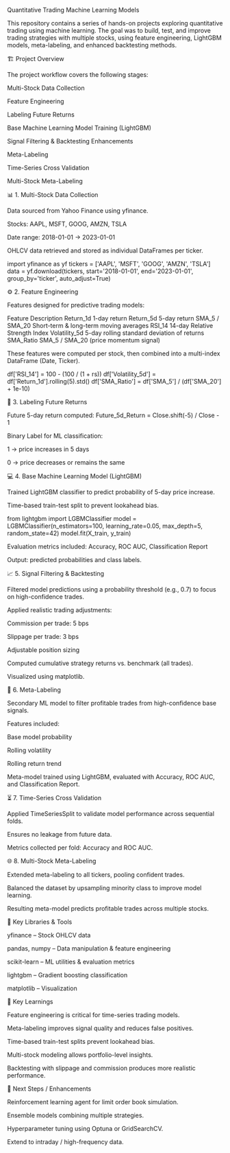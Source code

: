 Quantitative Trading Machine Learning Models

This repository contains a series of hands-on projects exploring quantitative trading using machine learning. The goal was to build, test, and improve trading strategies with multiple stocks, using feature engineering, LightGBM models, meta-labeling, and enhanced backtesting methods.

🏗️ Project Overview

The project workflow covers the following stages:

Multi-Stock Data Collection

Feature Engineering

Labeling Future Returns

Base Machine Learning Model Training (LightGBM)

Signal Filtering & Backtesting Enhancements

Meta-Labeling

Time-Series Cross Validation

Multi-Stock Meta-Labeling

📊 1. Multi-Stock Data Collection

Data sourced from Yahoo Finance using yfinance.

Stocks: AAPL, MSFT, GOOG, AMZN, TSLA

Date range: 2018-01-01 → 2023-01-01

OHLCV data retrieved and stored as individual DataFrames per ticker.

import yfinance as yf
tickers = ['AAPL', 'MSFT', 'GOOG', 'AMZN', 'TSLA']
data = yf.download(tickers, start='2018-01-01', end='2023-01-01', group_by='ticker', auto_adjust=True)

⚙️ 2. Feature Engineering

Features designed for predictive trading models:

Feature	Description
Return_1d	1-day return
Return_5d	5-day return
SMA_5 / SMA_20	Short-term & long-term moving averages
RSI_14	14-day Relative Strength Index
Volatility_5d	5-day rolling standard deviation of returns
SMA_Ratio	SMA_5 / SMA_20 (price momentum signal)

These features were computed per stock, then combined into a multi-index DataFrame (Date, Ticker).

df['RSI_14'] = 100 - (100 / (1 + rs))
df['Volatility_5d'] = df['Return_1d'].rolling(5).std()
df['SMA_Ratio'] = df['SMA_5'] / (df['SMA_20'] + 1e-10)

🎯 3. Labeling Future Returns

Future 5-day return computed: Future_5d_Return = Close.shift(-5) / Close - 1

Binary Label for ML classification:

1 → price increases in 5 days

0 → price decreases or remains the same

💻 4. Base Machine Learning Model (LightGBM)

Trained LightGBM classifier to predict probability of 5-day price increase.

Time-based train-test split to prevent lookahead bias.

from lightgbm import LGBMClassifier
model = LGBMClassifier(n_estimators=100, learning_rate=0.05, max_depth=5, random_state=42)
model.fit(X_train, y_train)


Evaluation metrics included: Accuracy, ROC AUC, Classification Report

Output: predicted probabilities and class labels.

📈 5. Signal Filtering & Backtesting

Filtered model predictions using a probability threshold (e.g., 0.7) to focus on high-confidence trades.

Applied realistic trading adjustments:

Commission per trade: 5 bps

Slippage per trade: 3 bps

Adjustable position sizing

Computed cumulative strategy returns vs. benchmark (all trades).

Visualized using matplotlib.

🔄 6. Meta-Labeling

Secondary ML model to filter profitable trades from high-confidence base signals.

Features included:

Base model probability

Rolling volatility

Rolling return trend

Meta-model trained using LightGBM, evaluated with Accuracy, ROC AUC, and Classification Report.

⏳ 7. Time-Series Cross Validation

Applied TimeSeriesSplit to validate model performance across sequential folds.

Ensures no leakage from future data.

Metrics collected per fold: Accuracy and ROC AUC.

🌐 8. Multi-Stock Meta-Labeling

Extended meta-labeling to all tickers, pooling confident trades.

Balanced the dataset by upsampling minority class to improve model learning.

Resulting meta-model predicts profitable trades across multiple stocks.

🔧 Key Libraries & Tools

yfinance – Stock OHLCV data

pandas, numpy – Data manipulation & feature engineering

scikit-learn – ML utilities & evaluation metrics

lightgbm – Gradient boosting classification

matplotlib – Visualization

📌 Key Learnings

Feature engineering is critical for time-series trading models.

Meta-labeling improves signal quality and reduces false positives.

Time-based train-test splits prevent lookahead bias.

Multi-stock modeling allows portfolio-level insights.

Backtesting with slippage and commission produces more realistic performance.

🔗 Next Steps / Enhancements

Reinforcement learning agent for limit order book simulation.

Ensemble models combining multiple strategies.

Hyperparameter tuning using Optuna or GridSearchCV.

Extend to intraday / high-frequency data.
